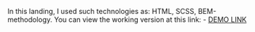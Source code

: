 In this landing, I used such technologies as: HTML, SCSS, BEM-methodology. You can view the working version at this link:
    - [DEMO LINK](https://AntonVaida.github.io/Bike/)
